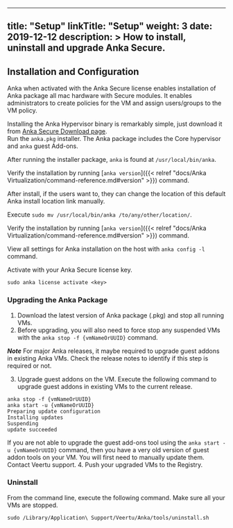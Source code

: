 
---
title: "Setup"
linkTitle: "Setup"
weight: 3
date: 2019-12-12
description: >
  How to install, uninstall and upgrade Anka Secure.
---

## Installation and Configuration
Anka when activated with the Anka Secure license enables installation of Anka package all mac hardware with Secure modules. It enables administrators to create policies for the VM and assign users/groups to the VM policy.

Installing the Anka Hypervisor binary is remarkably simple, just download it from [Anka Secure Download page](https://veertu.com/download-anka-secure/).  
Run the `anka.pkg` installer. The Anka package includes the Core hypervisor and `anka` guest Add-ons.

After running the installer package, `anka` is found at `/usr/local/bin/anka`.

Verify the installation by running [`anka version`]({{< relref "docs/Anka Virtualization/command-reference.md#version" >}}) command.

After install, if the users want to, they can change the location of this default Anka install location link manually.

Execute `sudo mv /usr/local/bin/anka /to/any/other/location/`.

Verify the installation by running [`anka version`]({{< relref "docs/Anka Virtualization/command-reference.md#version" >}}) command.

View all settings for Anka installation on the host with `anka config -l` command.

Activate with your Anka Secure license key.  
```
sudo anka license activate <key>
```

### Upgrading the Anka Package
1. Download the latest version of Anka package (.pkg) and stop all running VMs.
2. Before upgrading, you will also need to force stop any suspended VMs with the `anka stop -f {vmNameOrUUID}` command.

***Note*** For major Anka releases, it maybe required to upgrade guest addons in existing Anka VMs. Check the release notes to identify if this step is required or not.

3. Upgrade guest addons on the VM. Execute the following command to upgrade guest addons in existing VMs to the current release.

```
anka stop -f {vmNameOrUUID}
anka start -u {vmNameOrUUID}
Preparing update configuration
Installing updates
Suspending
update succeeded
```
If you are not able to upgrade the guest add-ons tool using the `anka start -u {vmNameOrUUID}` command, then you have a very old version of guest addon tools on your VM. You will first need to manually update them. Contact Veertu support.
4. Push your upgraded VMs to the Registry.

### Uninstall
From the command line, execute the following command. Make sure all your VMs are stopped.

`sudo /Library/Application\ Support/Veertu/Anka/tools/uninstall.sh`
